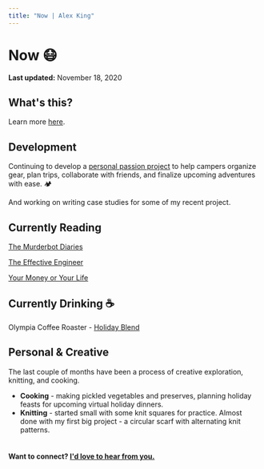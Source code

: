 ```yaml
---
title: "Now | Alex King"
---
```


# **Now** 😷

**Last updated:** November 18, 2020

## What's this?

Learn more <a href="https://nownownow.com/about" target="_blank" rel="noopener noreferrer">here</a>.

## Development

Continuing to develop a <a href="https://getcampr.com" target="_blank" rel="noopener noreferrer">personal passion project</a> to help campers organize gear, plan trips, collaborate with friends, and finalize upcoming adventures with ease. 🏕

And working on writing case studies for some of my recent project.

## Currently Reading

<a href="https://en.wikipedia.org/wiki/The_Murderbot_Diaries" target="_blank" rel="noopener noreferrer">The Murderbot Diaries</a>

<a href="https://www.effectiveengineer.com/book" target="_blank" rel="noopener noreferrer">The Effective Engineer</a>

<a href="https://www.amazon.com/Your-Money-Life-Transforming-Relationship-ebook/dp/B0052MD8VO/ref=sr_1_1?dchild=1&keywords=your+money+or+your+life&qid=1595821865&s=books&sr=1-1" target="_blank" rel="noopener noreferrer">Your Money or Your Life</a>

<!-- <a href="https://www.amazon.com/Pragmatic-Programmer-journey-mastery-Anniversary/dp/0135957052/ref=sr_1_1?dchild=1&keywords=pragmatic+programmer&qid=1595821756&sr=8-1" target="_blank" rel="noopener noreferrer">The Pragmatic Programmer </a> -->
<!-- <a href="https://www.amazon.com/Becoming-Michelle-Obama-ebook/dp/B079ZYWJJ8/ref=tmm_kin_swatch_0?_encoding=UTF8&qid=1597889222&sr=8-1" target="_blank" rel="noopener noreferrer">Becoming</a> -->

## Currently Drinking ☕️

Olympia Coffee Roaster - <a href="https://www.olympiacoffee.com/collections/coffee/products/holiday-blend-1" target="_blank" rel="noopener noreferrer">Holiday Blend</a>

<!-- Heart Coffee Roasters - <a href="https://www.heartroasters.com/collections/all/products/colombia-la-morelia" target="_blank" rel="noopener noreferrer">Colombia La Morelia</a> -->

<!-- Olympia Coffee Roaster - <a href="https://www.olympiacoffee.com/collections/coffee/products/chelchele-natural-lot-225" target="_blank" rel="noopener noreferrer">Ethiopia Chelchele Natural Lot 225</a> -->

## Personal & Creative

The last couple of months have been a process of creative exploration, knitting, and cooking.

- **Cooking** - making pickled vegetables and preserves, planning holiday feasts for upcoming virtual holiday dinners.
- **Knitting** - started small with some knit squares for practice. Almost done with my first big project - a circular scarf with alternating knit patterns.

#### <br/> Want to connect? [I'd love to hear from you.](/contact)
